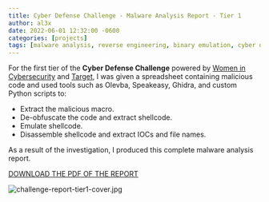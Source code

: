 ```yaml
---
title: Cyber Defense Challenge - Malware Analysis Report - Tier 1
author: al3x
date: 2022-06-01 12:32:00 -0600
categories: [projects]
tags: [malware analysis, reverse engineering, binary emulation, cyber defense challenge]
---
```


For the first tier of the **Cyber Defense Challenge** powered by [Women in Cybersecurity](https://www.wicys.org/) and [Target](https://www.target.com/), I was given a spreadsheet containing malicious code and used tools such as Olevba, Speakeasy, Ghidra, and custom Python scripts to:

- Extract the malicious macro.
- De-obfuscate the code and extract shellcode.
- Emulate shellcode.
- Disassemble shellcode and extract IOCs and file names.

As a result of the investigation, I produced this complete malware analysis report.

[DOWNLOAD THE PDF OF THE REPORT](/assets/docs/cyber-defense-challenge-report-tier1.pdf)

![challenge-report-tier1-cover.jpg](cyber-defense-challenge-report-tier1-cover.jpg)
